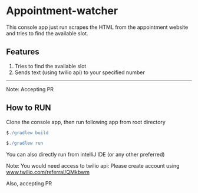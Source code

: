 # Appointment-watcher

This console app just run scrapes the HTML from the appointment website
and tries to find the available slot.

## Features
1. Tries to find the available slot
2. Sends text (using twilio api) to your specified number 

---
Note: Accepting PR


## How to RUN
 Clone the console app, then run following app from root directory
 ```groovy
$./gradlew build 
```
```groovy
$./gradlew run
```

You can also directly run from intelliJ IDE (or any other preferred)  

Note: You would need access to twilio api: Please create account using 
www.twilio.com/referral/QMkbwm

Also, accepting PR